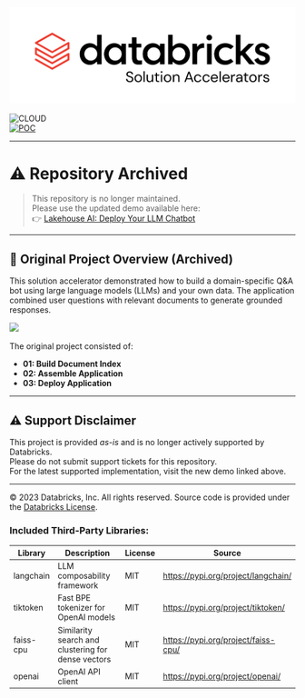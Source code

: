 ![image](https://raw.githubusercontent.com/databricks-industry-solutions/.github/main/profile/solacc_logo_wide.png)

![CLOUD](https://img.shields.io/badge/CLOUD-AWS+Azure-blue?logo=googlecloud&style=for-the-badge)  
[![POC](https://img.shields.io/badge/POC-10_days-green?style=for-the-badge)](https://databricks.com/try-databricks)

---

# ⚠️ Repository Archived

> This repository is no longer maintained.  
> Please use the updated demo available here:  
> 👉 [Lakehouse AI: Deploy Your LLM Chatbot](https://www.databricks.com/resources/demos/tutorials/data-science-and-ai/lakehouse-ai-deploy-your-llm-chatbot)

---

## 🧠 Original Project Overview (Archived)

This solution accelerator demonstrated how to build a domain-specific Q&A bot using large language models (LLMs) and your own data. The application combined user questions with relevant documents to generate grounded responses.

<img src='https://brysmiwasb.blob.core.windows.net/demos/images/bot_flow.png' width=500>

The original project consisted of:

- **01: Build Document Index**
- **02: Assemble Application**
- **03: Deploy Application**

---

## ⚠️ Support Disclaimer

This project is provided *as-is* and is no longer actively supported by Databricks.  
Please do not submit support tickets for this repository.  
For the latest supported implementation, visit the new demo linked above.

---

&copy; 2023 Databricks, Inc. All rights reserved. Source code is provided under the [Databricks License](https://databricks.com/db-license-source).

### Included Third-Party Libraries:

| Library     | Description                                                    | License | Source                                           |
|-------------|----------------------------------------------------------------|---------|--------------------------------------------------|
| langchain   | LLM composability framework                                    | MIT     | https://pypi.org/project/langchain/             |
| tiktoken    | Fast BPE tokenizer for OpenAI models                           | MIT     | https://pypi.org/project/tiktoken/              |
| faiss-cpu   | Similarity search and clustering for dense vectors             | MIT     | https://pypi.org/project/faiss-cpu/             |
| openai      | OpenAI API client                                              | MIT     | https://pypi.org/project/openai/                |
